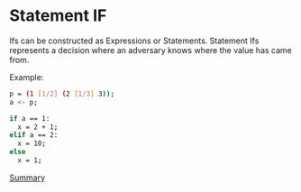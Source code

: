 # Statement IF

Ifs can be constructed as Expressions or Statements. Statement Ifs represents a decision where an adversary
knows where the value has came from.

Example:
```sh
p = (1 [1/2] (2 [1/3] 3));
a <- p;

if a == 1:
  x = 2 + 1; 
elif a == 2:
  x = 10;
else 
  x = 1;
```

[Summary](https://github.com/gleisonsdm/Kuifje-Documentation)
